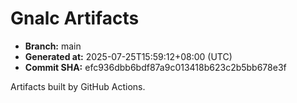 # Gnalc Artifacts

- **Branch:** main
- **Generated at:** 2025-07-25T15:59:12+08:00 (UTC)
- **Commit SHA:** efc936dbb6bdf87a9c013418b623c2b5bb678e3f

Artifacts built by GitHub Actions.  
